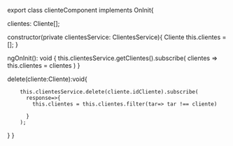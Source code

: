 export class clienteComponent implements OnInit{

  clientes: Cliente[];

  constructor(private clientesService: ClientesService){
    Cliente
    this.clientes = [];
  }

  ngOnInit(): void {
      this.clientesService.getClientes().subscribe(
        clientes => this.clientes = clientes
      )
  }

  delete(cliente:Cliente):void{
    
        this.clientesService.delete(cliente.idCliente).subscribe(
          response=>{
            this.clientes = this.clientes.filter(tar=> tar !== cliente)
            
          }
        );
  }
}
